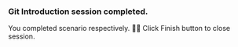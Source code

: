 ### Git Introduction session completed.
You completed scenario respectively. 👏🏻
Click Finish button to close session.